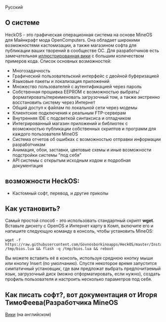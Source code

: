 Русский

## О системе

HeckOS - это графическая операционная система на основе MineOS для Майнкрафт мода OpenComputers. Она обладает широкими возможностями кастомизации, а также магазином софта для публикации ваших творений в сообществе ОС. Для разработчиков есть замечательная [иллюстрированная вики](https://github.com/IgorTimofeev/MineOS/wiki) с большим количеством примеров кода. Список основных возможностей:
-  Многозадачность
-  Графический пользовательский интерфейс с двойной буферизацией
-  Языковые пакеты и локализация приложений
-  Множество пользователей с аутентификацией через пароль
-  Собственная прошивка EEPROM с возможностью выбрать/форматировать/переименовать загрузочный том, а также экстренно восстановить систему через Интернет
-  Общий доступ к файлам по локальной сети через модемы
-  Клиентские подключения к реальным FTP-серверам
-  Внутренняя IDE с подсветкой синтаксиса и отладчиком
-  Интегрированный магазин приложений и библиотек с возможностью публикации собственных скриптов и программ для каждого пользователя MineOS
-  Система отчетов об ошибках с возможностью отправки информации разработчикам
-  Анимация, обои, заставки, цветовые схемы и иные возможности подстройки системы "под себя"
-  API системы с открытым исходным кодом и подробная документация
## возможности HeckOS:
- Кастомный софт, перевод, и другие приколы

## Как установить?

Самый простой способ - это использовать стандартный скрипт **wget**. Вставьте дискету с OpenOS и Интернет карту в Комп, включите его и напишите следующую команду в консоль, чтобы установить MineOS:

	wget -f https://raw.githubusercontent.com/Govnosborkinoapps/HeckOS/master/Installer/BIOS.lua /tmp/bios.lua && flash -q /tmp/bios.lua && reboot

Вы можете вставить её в консоль, используя среднюю кнопку мыши или кнопку Insert (по умолчанию). Спустя некоторое время запустится симпатичный установщик, где вам предложат выбрать предпочитаемый язык, загрузочный диск (можно отформатировать, если нужно), создать профиль пользователя и настроить несколько параметров под себя.

## Как писать софт?, вот документация от Игоря ТимоФеева(Разработчика MineOS

[Вики](https://github.com/IgorTimofeev/MineOS/wiki) (на английском)
